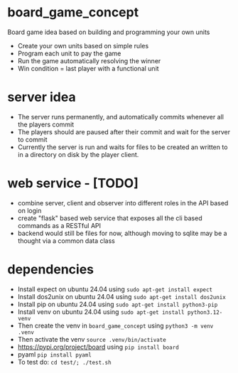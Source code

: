 # board_game_concept
Board game idea based on building and programming your own units

 * Create your own units based on simple rules
 * Program each unit to pay the game
 * Run the game automatically resolving the winner
 * Win condition = last player with a functional unit
 
# server idea

 * The server runs permanently, and automatically commits whenever all the players commit
 * The players should are paused after their commit and wait for the server to commit
 * Currently the server is run and waits for files to be created an written to in a directory on disk by the
player client.

# web service - [TODO]
 * combine server, client and observer into different roles in the API based on login
 * create "flask" based web service that exposes all the cli based commands as a RESTful API
 * backend would still be files for now, although moving to sqlite may be a thought via a common data class

# dependencies

  * Install expect on ubuntu 24.04 using `sudo apt-get install expect`
  * Install dos2unix on ubuntu 24.04 using `sudo apt-get install dos2unix`
  * Install pip on ubuntu 24.04 using `sudo apt-get install python3-pip`
  * Install venv on ubuntu 24.04 using `sudo apt-get install python3.12-venv`
  * Then create the venv in `board_game_concept` using `python3 -m venv .venv`
  * Then activate the venv `source .venv/bin/activate`
  * https://pypi.org/project/board using `pip install board`
  * pyaml `pip install pyaml`
  * To test do: `cd test/; ./test.sh`
